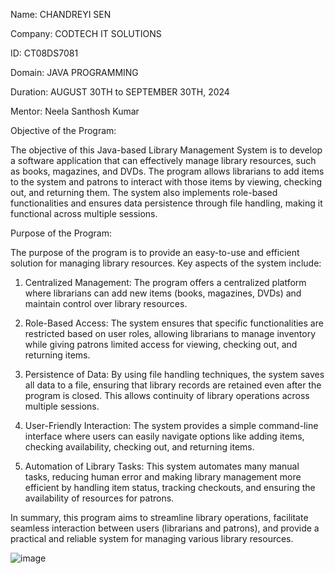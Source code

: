 Name: CHANDREYI SEN

Company: CODTECH IT SOLUTIONS

ID: CT08DS7081

Domain: JAVA PROGRAMMING

Duration: AUGUST 30TH to SEPTEMBER 30TH, 2024

Mentor: Neela Santhosh Kumar

Objective of the Program:

The objective of this Java-based Library Management System is to develop a software application that can effectively manage library resources, such as books, magazines, and DVDs. The program allows librarians to add items to the system and patrons to interact with those items by viewing, checking out, and returning them. The system also implements role-based functionalities and ensures data persistence through file handling, making it functional across multiple sessions.

Purpose of the Program:

The purpose of the program is to provide an easy-to-use and efficient solution for managing library resources. Key aspects of the system include:

1. Centralized Management: The program offers a centralized platform where librarians can add new items (books, magazines, DVDs) and maintain control over library resources.


2. Role-Based Access: The system ensures that specific functionalities are restricted based on user roles, allowing librarians to manage inventory while giving patrons limited access for viewing, checking out, and returning items.


3. Persistence of Data: By using file handling techniques, the system saves all data to a file, ensuring that library records are retained even after the program is closed. This allows continuity of library operations across multiple sessions.


4. User-Friendly Interaction: The system provides a simple command-line interface where users can easily navigate options like adding items, checking availability, checking out, and returning items.


5. Automation of Library Tasks: This system automates many manual tasks, reducing human error and making library management more efficient by handling item status, tracking checkouts, and ensuring the availability of resources for patrons.



In summary, this program aims to streamline library operations, facilitate seamless interaction between users (librarians and patrons), and provide a practical and reliable system for managing various library resources.

![image](https://github.com/user-attachments/assets/4a371cf5-334a-42f7-9260-e617c6f5554b)

